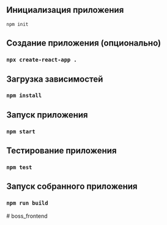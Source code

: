 ## Инициализация приложения
`npm init`

## Создание приложения (опционально)
### `npx create-react-app . `

## Загрузка зависимостей
### `npm install`

## Запуск приложения
### `npm start`

## Тестирование приложения
### `npm test`

## Запуск собранного приложения
### `npm run build`

#   b o s s _ f r o n t e n d  
 